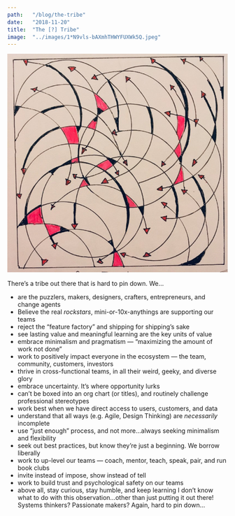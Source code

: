 ```yaml
---
path:	"/blog/the-tribe"
date:	"2018-11-20"
title:	"The [?] Tribe"
image:	"../images/1*N9vls-bAXmhTHWYFUXWk5Q.jpeg"
---
```


![](../images/1*N9vls-bAXmhTHWYFUXWk5Q.jpeg)

There’s a tribe out there that is hard to pin down. We…

* are the puzzlers, makers, designers, crafters, entrepreneurs, and change agents
* Believe the real *rockstars*, mini-or-10x-anythings are supporting our teams
* reject the “feature factory” and shipping for shipping’s sake
* see lasting value and meaningful learning are the key units of value
* embrace minimalism and pragmatism — “maximizing the amount of work not done”
* work to positively impact everyone in the ecosystem — the team, community, customers, investors
* thrive in cross-functional teams, in all their weird, geeky, and diverse glory
* embrace uncertainty. It’s where opportunity lurks
* can’t be boxed into an org chart (or titles), and routinely challenge professional stereotypes
* work best when we have direct access to users, customers, and data
* understand that all ways (e.g. Agile, Design Thinking) are *necessarily* incomplete
* use “just enough” process, and not more…always seeking minimalism and flexibility
* seek out best practices, but know they’re just a beginning. We borrow liberally
* work to up-level our teams — coach, mentor, teach, speak, pair, and run book clubs
* invite instead of impose, show instead of tell
* work to build trust and psychological safety on our teams
* above all, stay curious, stay humble, and keep learning
I don’t know what to do with this observation…other than just putting it out there! Systems thinkers? Passionate makers? Again, hard to pin down…

